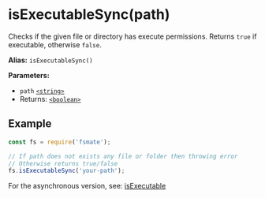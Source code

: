 # isExecutableSync(path)

Checks if the given file or directory has execute permissions. Returns `true` if executable, otherwise `false`.

**Alias:** `isExecutableSync()`

**Parameters:**

- `path` [`<string>`](https://developer.mozilla.org/en-US/docs/Web/JavaScript/Data_structures#String_type)
- Returns: [`<boolean>`](https://developer.mozilla.org/en-US/docs/Web/JavaScript/Guide/Data_structures#boolean_type)

## Example

```js
const fs = require('fsmate');

// If path does not exists any file or folder then throwing error
// Otherwise returns true/false
fs.isExecutableSync('your-path');
```

For the asynchronous version, see: [isExecutable](./isExecutable.md)